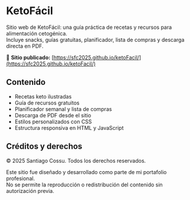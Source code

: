 # KetoFácil

Sitio web de KetoFácil: una guía práctica de recetas y recursos para alimentación cetogénica.  
Incluye snacks, guías gratuitas, planificador, lista de compras y descarga directa en PDF.

🔗 **Sitio publicado:** [https://sfc2025.github.io/ketoFacil/](https://sfc2025.github.io/ketoFacil/)

## Contenido

- Recetas keto ilustradas
- Guía de recursos gratuitos
- Planificador semanal y lista de compras
- Descarga de PDF desde el sitio
- Estilos personalizados con CSS
- Estructura responsiva en HTML y JavaScript

## Créditos y derechos

© 2025 Santiago Cossu. Todos los derechos reservados.

Este sitio fue diseñado y desarrollado como parte de mi portafolio profesional.  
No se permite la reproducción o redistribución del contenido sin autorización previa.

